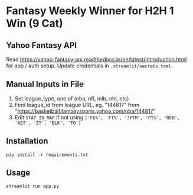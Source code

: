 # Fantasy Weekly Winner for H2H 1 Win (9 Cat)

## Yahoo Fantasy API

Read https://yahoo-fantasy-api.readthedocs.io/en/latest/introduction.html for app / auth setup.
Update credentials in `.streamlit/secrets.toml`.

## Manual Inputs in File

1. Set league_type, one of (nba, nfl, mlb, nhl, etc)
2. Find league_id from league URL, eg. "144817" from "https://basketball.fantasysports.yahoo.com/nba/144817"
3. Edit `STAT_ID_MAP` if not using `['FG%', 'FT%', '3PTM', 'PTS', 'REB', 'AST', 'ST', 'BLK', 'TO']`

## Installation

```
pip install -r requirements.txt
```

## Usage

```
streamlit run app.py
```
